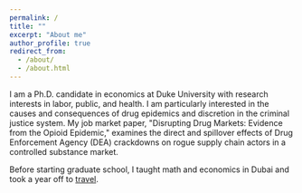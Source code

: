 ```yaml
---
permalink: /
title: ""
excerpt: "About me"
author_profile: true
redirect_from: 
  - /about/
  - /about.html
---
```


<meta name="google-site-verification" content="F1PA5O0lN6ADr5Cde5ABVSGNCeayniG2Il_SGyFGQjA" />


I am a Ph.D. candidate in economics at Duke University with research interests in labor, public, and health. I am particularly interested in the causes and consequences of drug epidemics and discretion in the criminal justice system. My job market paper, "Disrupting Drug Markets: Evidence from the Opioid Epidemic," examines the direct and spillover effects of Drug Enforcement Agency (DEA) crackdowns on rogue supply chain actors in a controlled substance market. 

Before starting graduate school, I taught math and economics in Dubai and took a year off to [travel](https://twitter.com/adamksoliman/status/1402014895214776331?s=20&t=kWelDx7GIkrv42lqRBRhfQ). 
